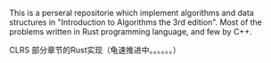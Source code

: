 This is a perseral repositorie which implement algorithms and data structures in "Introduction to Algorithms the 3rd edition".
Most of the problems written in Rust programming language, and few by C++.

CLRS 部分章节的Rust实现（龟速推进中。。。。。。）
